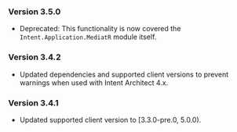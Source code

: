 ### Version 3.5.0

- Deprecated: This functionality is now covered the `Intent.Application.MediatR` module itself.

### Version 3.4.2

- Updated dependencies and supported client versions to prevent warnings when used with Intent Architect 4.x.

### Version 3.4.1

- Updated supported client version to [3.3.0-pre.0, 5.0.0).
